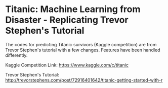 # Titanic: Machine Learning from Disaster - Replicating Trevor Stephen's Tutorial

The codes for predicting Titanic survivors (Kaggle competition) are from Trevor Stephen's tutorial with a few changes. Features have been handled differently.

Kaggle Competition Link: https://www.kaggle.com/c/titanic

Trevor Stephen's Tutorial: http://trevorstephens.com/post/72916401642/titanic-getting-started-with-r
